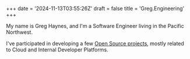 +++
date = '2024-11-13T03:55:26Z'
draft = false
title = 'Greg.Engineering'
+++

My name is Greg Haynes, and I'm a Software Engineer living in the Pacific Northwest.

I've participated in developing a few [Open Source projects](oss-projects), mostly related to Cloud and Internal Developer Platforms.
